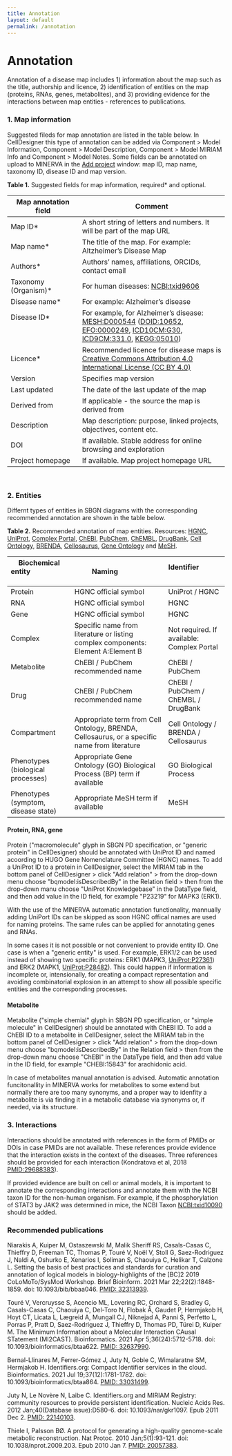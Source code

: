 ```yaml
---
title: Annotation
layout: default
permalink: /annotation
---
```


# Annotation

Annotation of a disease map includes 1) information about the map such as the title, authorship and licence, 2) identification of entities on the map (proteins, RNAs, genes, metabolites), and 3) providing evidence for the interactions between map entities - references to publications.

### 1. Map information

Suggested fileds for map annotation are listed in the table below. In CellDesigner this type of annotation can be added via Component > Model Information, Component > Model Description, Component > Model MIRIAM Info and Component > Model Notes. Some fields can be annotated on upload to MINERVA in the [Add project](https://minerva.pages.uni.lu/doc/admin_manual/v16.0/index/#fields-of-the-add-project-window) window: map ID, map name, taxonomy ID, disease ID and map version.

**Table 1.** Suggested fields for map information, required* and optional.

| Map annotation field | Comment |
|----------------------|---------|
| Map ID* | A short string of letters and numbers. It will be part of the map URL |
| Map name* | The title of the map. For example: Altzheimer’s Disease Map |
| Authors* | Authors’ names, affiliations, ORCIDs, contact email |
| Taxonomy (Organism)* | For human diseases: [NCBI:txid9606](https://www.ncbi.nlm.nih.gov/Taxonomy/Browser/wwwtax.cgi?mode=info&id=9606) |
| Disease name* | For example: Alzheimer’s disease |
| Disease ID* &nbsp; &nbsp; &nbsp; &nbsp; &nbsp; &nbsp; &nbsp; &nbsp; &nbsp; &nbsp; &nbsp; &nbsp; &nbsp; &nbsp; &nbsp; &nbsp; &nbsp; &nbsp; &nbsp; &nbsp; &nbsp; &nbsp; &nbsp; &nbsp; &nbsp; &nbsp; &nbsp; &nbsp; | For example, for Alzheimer’s disease: [MESH:D000544](https://www.ncbi.nlm.nih.gov/mesh/D000544) ([DOID:10652](http://www.informatics.jax.org/disease/DOID:10652),  [EFO:0000249](https://www.ebi.ac.uk/ols/ontologies/efo/terms?short_form=EFO_0000249), [ICD10CM:G30](https://www.icd10data.com/ICD10CM/Codes/G00-G99/G30-G32/G30-/G30), [ICD9CM:331.0](http://www.icd9data.com/2015/Volume1/320-389/330-337/331/331.0.htm), [KEGG:05010](https://www.genome.jp/dbget-bin/www_bget?map05010)) |
| Licence* | Recommended licence for disease maps is [Creative Commons Attribution 4.0 International License (CC BY 4.0)](https://creativecommons.org/licenses/by/4.0/) |
| Version | Specifies map version |
| Last updated | The date of the last update of the map
| Derived from | If applicable - the source the map is derived from |
| Description | Map description: purpose, linked projects, objectives, content etc. |
| DOI | If available. Stable address for online browsing and exploration |
| Project homepage | If available. Map project homepage URL |

<br/>

### 2. Entities

Differnt types of entities in SBGN diagrams with the corresponding recommended annotation are shown in the table below.

**Table 2.** Recommended annotation of map entities. Resources:  [HGNC](https://www.genenames.org), [UniProt](https://www.uniprot.org), [Complex Portal](https://www.ebi.ac.uk/complexportal), [ChEBI](https://www.ebi.ac.uk/chebi), [PubChem](https://pubchem.ncbi.nlm.nih.gov), [ChEMBL](https://www.ebi.ac.uk/chembl), [DrugBank](https://go.drugbank.com), [Cell Ontology](https://www.ebi.ac.uk/ols/ontologies/cl), [BRENDA](https://www.brenda-enzymes.org), [Cellosaurus](https://www.cellosaurus.org), [Gene Ontology](http://geneontology.org) and [MeSH](https://www.ncbi.nlm.nih.gov/mesh).

| Biochemical entity &nbsp; &nbsp; &nbsp; &nbsp; &nbsp; &nbsp; &nbsp; &nbsp; &nbsp; &nbsp; &nbsp; | Naming &nbsp; &nbsp; &nbsp; &nbsp; &nbsp; &nbsp; &nbsp; | Identifier &nbsp; &nbsp; &nbsp; &nbsp; &nbsp; &nbsp; &nbsp; &nbsp; &nbsp; &nbsp; |
|--------------------|--------|------------|
| Protein | HGNC official symbol | UniProt / HGNC |
| RNA | HGNC official symbol | HGNC |
| Gene | HGNC official symbol | HGNC |
| Complex | Specific name from literature or listing complex components: Element A:Element B | Not required. If available: Complex Portal |
| Metabolite | ChEBI / PubChem recommended name | ChEBI / PubChem |
| Drug | ChEBI / PubChem recommended name | ChEBI / PubChem / ChEMBL / DrugBank |
| Compartment | Appropriate term from Cell Ontology, BRENDA, Cellosaurus, or a specific name from literature | Cell Ontology / BRENDA / Cellosaurus |
| Phenotypes (biological processes) | Appropriate Gene Ontology (GO) Biological Process (BP) term if available | GO Biological Process |
| Phenotypes (symptom, disease state) | Appropriate MeSH term if available | MeSH |

#### Protein, RNA, gene

Protein ("macromolecule" glyph in SBGN PD specification, or "generic protein" in CellDesigner) should be annotated with UniProt ID and named acoording to HUGO Gene Nomenclature Committee (HGNC) names. To add a UniProt ID to a protein in CellDesigner, select the MIRIAM tab in the bottom panel of CellDesigner > click "Add relation" > from the drop-down menu choose "bqmodel:isDescribedBy" in the Relation field > then from the drop-down manu choose "UniProt Knowledgebase" in the DataType field, and then add value in the ID field, for example "P23219" for MAPK3 (ERK1).

With the use of the MINERVA automatic annotation functionality, mannually adding UniPort IDs can be skipped as soon HGNC offical names are used for naming proteins. The same rules can be applied for annotating genes and RNAs.

In some cases it is not possible or not convenient to provide entity ID. One case is when a "generic entity" is used. For example, ERK1/2 can be used instead of showing two specific proteins: ERK1 (MAPK3, [UniProt:P27361](https://www.uniprot.org/uniprotkb/P27361/entry)) and ERK2 (MAPK1, [UniProt:P28482](https://www.uniprot.org/uniprotkb/P28482/entry)). This could happen if information is incomplete or, intensionally, for creating a compact representation and avoiding combinatorial explosion in an attempt to show all possible specific entities and the corresponding processes. 

#### Metabolite

Metabolite ("simple chemial" glyph in SBGN PD specification, or "simple molecule" in CellDesigner) should be annotated with ChEBI ID. To add a ChEBI ID to a metabolite in CellDesigner, select the MIRIAM tab in the bottom panel of CellDesigner > click "Add relation" > from the drop-down menu choose "bqmodel:isDescribedBy" in the Relation field > then from the drop-down manu choose "ChEBI" in the DataType field, and then add value in the ID field, for example "CHEBI:15843" for arachidonic acid.

In case of metabolites manual annotation is advised. Automatic annotation funcitonallity in MINERVA works for metabolites to some extend but normally there are too many synonyms, and a proper way to idenfity a metabolite is via finding it in a metabolic database via synonyms or, if needed, via its structure.
<br/>

### 3. Interactions

Interactions should be annotated with references in the form of PMIDs or DOIs in case PMIDs are not available. These references provide evidence that the interaction exists in the context of the diseases. Three references should be provided for each interaction (Kondratova et al, 2018 [PMID:29688383](https://pubmed.ncbi.nlm.nih.gov/29688383/)). 

If provided evidence are built on cell or animal models, it is important to annotate the corresponding interactions and annotate them with the NCBI taxon ID for the non-human organism. For example, if the phosphorylation of STAT3 by JAK2 was determined in mice, the NCBI Taxon [NCBI:txid10090](https://www.ncbi.nlm.nih.gov/Taxonomy/Browser/wwwtax.cgi?mode=info&id=10090) should be added. 

### Recommended publications

Niarakis A, Kuiper M, Ostaszewski M, Malik Sheriff RS, Casals-Casas C, Thieffry D, Freeman TC, Thomas P, Touré V, Noël V, Stoll G, Saez-Rodriguez J, Naldi A, Oshurko E, Xenarios I, Soliman S, Chaouiya C, Helikar T, Calzone L. Setting the basis of best practices and standards for curation and annotation of logical models in biology-highlights of the [BC]2 2019 CoLoMoTo/SysMod Workshop. Brief Bioinform. 2021 Mar 22;22(2):1848-1859. doi: 10.1093/bib/bbaa046. [PMID: 32313939](https://pubmed.ncbi.nlm.nih.gov/32313939/).

Touré V, Vercruysse S, Acencio ML, Lovering RC, Orchard S, Bradley G, Casals-Casas C, Chaouiya C, Del-Toro N, Flobak Å, Gaudet P, Hermjakob H, Hoyt CT, Licata L, Lægreid A, Mungall CJ, Niknejad A, Panni S, Perfetto L, Porras P, Pratt D, Saez-Rodriguez J, Thieffry D, Thomas PD, Türei D, Kuiper M. The Minimum Information about a Molecular Interaction CAusal STatement (MI2CAST). Bioinformatics. 2021 Apr 5;36(24):5712-5718. doi: 10.1093/bioinformatics/btaa622. [PMID: 32637990](https://pubmed.ncbi.nlm.nih.gov/32637990/).

Bernal-Llinares M, Ferrer-Gómez J, Juty N, Goble C, Wimalaratne SM, Hermjakob H. Identifiers.org: Compact Identifier services in the cloud. Bioinformatics. 2021 Jul 19;37(12):1781-1782. doi: 10.1093/bioinformatics/btaa864. [PMID: 33031499](https://pubmed.ncbi.nlm.nih.gov/33031499/).

Juty N, Le Novère N, Laibe C. Identifiers.org and MIRIAM Registry: community resources to provide persistent identification. Nucleic Acids Res. 2012 Jan;40(Database issue):D580-6. doi: 10.1093/nar/gkr1097. Epub 2011 Dec 2. [PMID: 22140103](https://pubmed.ncbi.nlm.nih.gov/22140103/).

Thiele I, Palsson BØ. A protocol for generating a high-quality genome-scale metabolic reconstruction. Nat Protoc. 2010 Jan;5(1):93-121. doi: 10.1038/nprot.2009.203. Epub 2010 Jan 7. [PMID: 20057383](https://pubmed.ncbi.nlm.nih.gov/20057383/).


